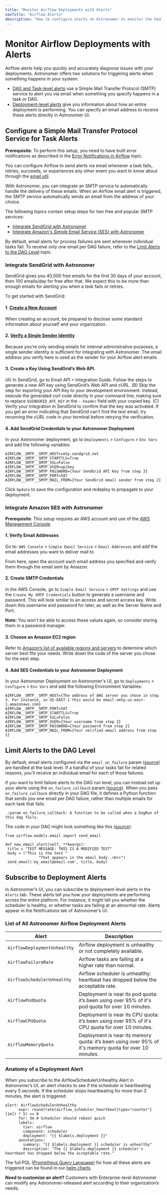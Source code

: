 ```yaml
---
title: "Monitor Airflow Deployments with Alerts"
navTitle: "Airflow Alerts"
description: "How to configure alerts on Astronomer to monitor the health of your Airflow Deployment and the status of your tasks."
---
```


# Monitor Airflow Deployments with Alerts

Airflow alerts help you quickly and accurately diagnose issues with your deployments. Astronomer offers two solutions for triggering alerts when something happens in your system:
* [DAG and Task-level alerts](#configure-a-simple-mail-transfer-protocol-service-for-task-alerts) use a Simple Mail Transfer Protocol (SMTP) service to alert you via email when something you specify happens in a task or DAG.
* [Deployment-level alerts](#subscribe-to-deployment-alerts) give you information about how an entire deployment is performing. You can specify an email address to receive these alerts directly in Astronomer UI.

## Configure a Simple Mail Transfer Protocol Service for Task Alerts

**Prerequisite**: To perform this setup, you need to have built error notifications as described in the [Error Notifications in Airflow](https://www.astronomer.io/guides/error-notifications-in-airflow/) topic.

You can configure Airflow to send alerts via email whenever a task fails, retries, succeeds, or experiences any other event you want to know about through the [email util](https://github.com/apache/airflow/blob/master/airflow/utils/email.py).  

With Astronomer, you can integrate an SMTP service to automatically handle the delivery of these emails. When an Airflow email alert is triggered, the SMTP service automatically sends an email from the address of your choice.

The following topics contain setup steps for two free and popular SMTP services:

* [Integrate SendGrid with Astronomer](#integrate-sendgrid-with-astronomer)
* [Integrate Amazon's Simple Email Service (SES) with Astronomer](#integrate-amazon-ses-with-astronomer)

By default, email alerts for process failures are sent whenever individual tasks fail. To receive only one email per DAG failure, refer to the [Limit Alerts to the DAG Level](#limit-alerts-to-the-dag-level) topic.


### Integrate SendGrid with Astronomer
SendGrid gives you 40,000 free emails for the first 30 days of your account, then 100 emails/day for free after that. We expect this to be more than enough emails for alerting you when a task fails or retries.

To get started with SendGrid:

#### 1. [Create a New Account](https://signup.sendgrid.com)

When creating an account, be prepared to disclose some standard information about yourself and your organization.


#### 2. [Verify a Single Sender Identity](https://sendgrid.com/docs/ui/sending-email/sender-verification/)

Because you’re only sending emails for internal administrative purposes, a single sender identity is sufficient for integrating with Astronomer. The email address you verify here is used as the sender for your Airflow alert emails.

#### 3. Create a Key Using SendGrid’s Web API.

(A) In SendGrid, go to Email API > Integration Guide. Follow the steps to generate a new API key using SendGrid’s Web API and cURL.
(B) Skip the step for exporting your API Key to your development environment. Instead, execute the generated curl code directly in your command line, making sure to replace `$SENDGRID_API_KEY` in the `--header` field with your copied key. 
(C) Verify your integration in SendGrid to confirm that the key was activated. If you get an error indicating that SendGrid can’t find the test email, try rerunning the cURL code in your terminal before retrying the verification.

#### 4. Add SendGrid Credentials to your Astronomer Deployment

In your Astronomer deployment, go to `Deployments` > `Configure` > `Env Vars` and add the following variables:

```
AIRFLOW__SMTP__SMTP_HOST=smtp.sendgrid.net
AIRFLOW__SMTP__SMTP_STARTTLS=True
AIRFLOW__SMTP__SMTP_SSL=False
AIRFLOW__SMTP__SMTP_USER=apikey
AIRFLOW__SMTP__SMTP_PASSWORD={Your SendGrid API Key from step 3}
AIRFLOW__SMTP__SMTP_PORT=587
AIRFLOW__SMTP__SMTP_MAIL_FROM={Your SendGrid email sender from step 2}
```

Click `Update` to save the configuration and redeploy to propagate to your deployment.

### Integrate Amazon SES with Astronomer

**Prerequisite**: This setup requires an AWS account and use of the [AWS Management Console](https://aws.amazon.com/console/).

#### 1. Verify Email Addresses

Go to: `AWS Console` > `Simple Email Service` > `Email Addresses` and add the email addresses you want to deliver mail to.

From here, open the account each email address you specified and verify them through the email sent by Amazon.


#### 2. Create SMTP Credentials

In the AWS Console, go to `Simple Email Service` > `SMTP Settings` and use the `Create My SMTP Credentials` button to generate a username and password. This will look similar to an access and secret access key. Write down this username and password for later, as well as the Server Name and Port.

**Note:** You won't be able to access these values again, so consider storing them in a password manager.

#### 3. Choose an Amazon EC2 region

Refer to [Amazon’s list of available regions and servers](https://docs.aws.amazon.com/AWSEC2/latest/UserGuide/using-regions-availability-zones.html#concepts-regions) to determine which server best fits your needs. Write down the code of the server you chose for the next step.


#### 4. Add SES Credentials to your Astronomer Deployment

In your Astronomer Deployment on Astronomer's UI, go to `Deployments` > `Configure` > `Env Vars` and add the following Environment Variables:

```
AIRFLOW__SMTP__SMTP_HOST={The address of AWS server you chose in step 3. For instance, in US-EAST-1 this would be email-smtp.us-east-1.amazonaws.com}
AIRFLOW__SMTP__SMTP_PORT=587
AIRFLOW__SMTP__SMTP_STARTTLS=True
AIRFLOW__SMTP__SMTP_SSL=False
AIRFLOW__SMTP__SMTP_USER={Your username from step 2}
AIRFLOW__SMTP__SMTP_PASSWORD={Your password from step 2}
AIRFLOW__SMTP__SMTP_MAIL_FROM={Your verified email address from step 1}
```

## Limit Alerts to the DAG Level

By default, email alerts configured via the `email_on_failure` param ([source](https://github.com/apache/airflow/blob/master/airflow/models/baseoperator.py)) are handled at the task level. If a handful of your tasks fail for related reasons, you'll receive an individual email for each of those failures.

If you want to limit failure alerts to the DAG run level, you can instead set up your alerts using the `on_failure_callback` param ([source](https://github.com/apache/airflow/blob/v1-10-stable/airflow/models/dag.py#L167)). When you pass `on_failure_callback` directly in your DAG file, it defines a Python function that sends you one email per DAG failure, rather than multiple emails for each task that fails:

```
 :param on_failure_callback: A function to be called when a DagRun of this dag fails.
 ```

The code in your DAG might look something like this ([source](https://github.com/apache/airflow/blob/v1-10-stable/airflow/utils/email.py#L41)):

 ```
 from airflow.models.email import send_email

def new_email_alert(self, **kwargs):
  title = "TEST MESSAGE: THIS IS A MODIFIED TEST"
  body = ("This is the text "
                "That appears in the email body..<br>")
  send_email('my_email@email.com', title, body)
  ```
## Subscribe to Deployment Alerts

In Astronomer’s UI, you can subscribe to deployment-level alerts in the `Alerts` tab. These alerts tell you how your deployments are performing across the entire platform. For instance, it might tell you whether the scheduler is healthy, or whether tasks are failing at an abnormal rate. Alerts appear in the Notifications tab of Astronomer’s UI.

### List of All Astronomer Airflow Deployment Alerts

| Alert | Description |
| ------------- | ------------- |
| `AirflowDeploymentUnhealthy` | Airflow deployment is unhealthy or not completely available. |
| `AirflowFailureRate` | Airflow tasks are failing at a higher rate than normal. |
| `AirflowSchedulerUnhealthy` | Airflow scheduler is unhealthy: heartbeat has dropped below the acceptable rate. |
| `AirflowPodQuota` | Deployment is near its pod quota: it’s been using over 95% of it's pod quota for over 10 minutes. |
| `AirflowCPUQuota` | Deployment is near its CPU quota: it’s been using over 95% of it's CPU quota for over 10 minutes. |
| `AirflowMemoryQuota` | Deployment is near its memory quota: it’s been using over 95% of it's memory quota for over 10 minutes. |


### Anatomy of a Deployment Alert

When you subscribe to the AirflowSchedulerUnhealthy Alert in Astronomer’s UI, an alert checks to see if the scheduler is heartbeating every 5 seconds. If the scheduler stops heartbeating for more than 3 minutes, the alert is triggered:

```
alert: AirflowSchedulerUnhealthy
      expr: round(rate(airflow_scheduler_heartbeat{type="counter"}[1m]) * 5) == 0
      for: 3m # Scheduler should reboot quick
      labels:
        tier: airflow
        component: scheduler
        deployment: "{{ $labels.deployment }}"
      annotations:
        summary: "{{ $labels.deployment }} scheduler is unhealthy"
        description: "The {{ $labels.deployment }} scheduler's heartbeat has dropped below the acceptable rate."
```


The full PQL ([Prometheus Query Language](https://prometheus.io/docs/prometheus/latest/querying/basics/)) for how all these alerts are triggered can be found in our [helm charts](https://github.com/astronomer/airflow-chart).

**Need to customize an alert?** Customers with Enterprise-level Astronomer can modify any Astronomer-released alert according to their organization’s needs.
